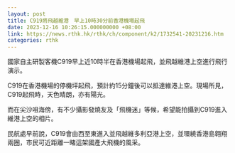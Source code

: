 ```yaml
---
layout: post
title: C919將飛越維港　早上10時30分前香港機場起飛
date: 2023-12-16 10:26:15.000000000 +08:00
link: https://news.rthk.hk/rthk/ch/component/k2/1732541-20231216.htm
categories: rthk
---
```


國家自主研製客機C919早上近10時半在香港機場起飛，並飛越維港上空進行飛行演示。

C919在香港機場的停機坪起飛，預計約15分鐘後可以抵達維港上空。現場所見，C919起飛時，天色晴朗，亦有陽光。

而在尖沙咀海傍，有不少攝影發燒友及「飛機迷」等候，希望能拍攝到C919進入維港上空的相片。

民航處早前說，C919會由西至東進入並飛越維多利亞港上空，並環繞香港島翱翔兩圈，市民可近距離一睹這架國產大飛機的風采。
